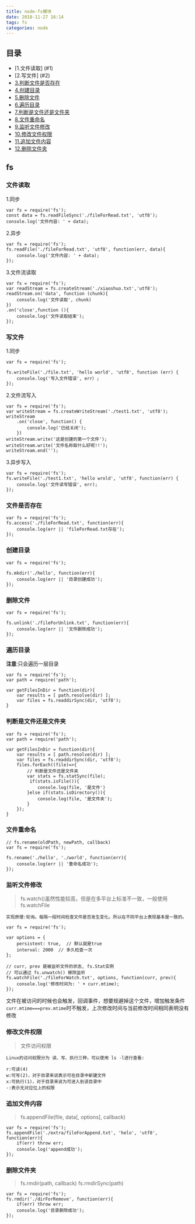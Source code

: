 ```yaml
---
title: node-fs模块
date: 2018-11-27 16:14
tags: fs
categories: node
---
```



<div><!-- more--></div>

## 目录

* [1.文件读取] (#1)
* [2.写文件] (#2)
* [3.判断文件是否存在](#3)
* [4.创建目录](#4)
* [5.删除文件](#5)
* [6.遍历目录](#6)
* [7.判断是文件还是文件夹](#7)
* [8.文件重命名](#8)
* [9.监听文件修改](#9)
* [10.修改文件权限](#10)
* [11.追加文件内容](#11)
* [12.删除文件夹](#12)


## fs

<h3 id="1">文件读取</h3>

1.同步

```
var fs = require('fs');
const data = fs.readFileSync('./fileForRead.txt', 'utf8');
console.log('文件内容: ' + data);
```

2.异步


```
var fs = require('fs');
fs.readFile('./fileForRead.txt', 'utf8', function(err, data){
    console.log('文件内容: ' + data);
});
```

3.文件流读取


```
var fs = require('fs');
var readStream = fs.createStream('./xiaoshuo.txt','utf8');
readStream.on('data', function (chunk){
    console.log('文件读取', chunk)
})
.on('close',function (){
    console.log('文件读取结束');
});
```

<h3 id="2">写文件</h3> 

1.同步


```
var fs = require('fs');

fs.writeFile('./file.txt', 'hello world', 'utf8', function (err) {
    console.log('写入文件错误', err）;
});
```

2.文件流写入


```
var fs = require('fs');
var writeStream = fs.createWriteStream('./test1.txt', 'utf8');
writeStream
	.on('close', function() {
		console.log('已经关闭');
	})
writeStream.write('这是创建的第一个文件');
writeStream.write('文件名称取什么好呢!!');
writeStream.end('');
```

3.异步写入


```
var fs = require('fs');
fs.writeFile('./test1.txt', 'hello wrold', 'utf8', function(err) {
    console.log('文件读写错误', err);
});
```


<h3 id="3">文件是否存在</h3>

```
var fs = require('fs');
fs.access('./fileForRead.txt', function(err){
    console.log(err || 'fileForRead.txt存在');
});
```

<h3 id="4">创建目录</h3> 


```
var fs = require('fs');

fs.mkdir('./hello', function(err){
    console.log(err || '目录创建成功');
});
```

<h3 id="5">删除文件</h3>


```
var fs = require('fs');

fs.unlink('./fileForUnlink.txt', function(err){
    console.log(err || '文件删除成功');
});
```

<h3 id="6">遍历目录</h3>

**注意**:只会遍历一层目录


```
var fs = require('fs');
var path = require('path');

var getFilesInDir = function(dir){
    var results = [ path.resolve(dir) ];
    var files = fs.readdirSync(dir, 'utf8');
}
```

<h3 id="7">判断是文件还是文件夹</h3>


```
var fs = require('fs');
var path = require('path');

var getFilesInDir = function(dir){
    var results = [ path.resolve(dir) ];
    var files = fs.readdirSync(dir, 'utf8');
    files.forEach((file)=>{
        // 判断是文件还是文件夹
        var stats = fs.statSync(file);
         if(stats.isFile()){
            console.log(file, '是文件')
        }else if(stats.isDirectory()){
            console.log(file, '是文件夹');
        }
    });
}
```

<h3 id="8">文件重命名</h3>

```
// fs.rename(oldPath, newPath, callback)
var fs = require('fs');

fs.rename('./hello', './world', function(err){
    console.log(err || '重命名成功');
});
```

<h3 id="9">监听文件修改</h3>


> fs.watch()虽然性能较高，但是在多平台上标准不一致，一般使用fs.watchFile


`实现原理:轮询。每隔一段时间检查文件是否发生变化。所以在不同平台上表现基本是一致的。`

```
var fs = require('fs');

var options = {
    persistent: true,  // 默认就是true
    interval: 2000  // 多久检查一次
};

// curr, prev 是被监听文件的状态, fs.Stat实例
// 可以通过 fs.unwatch() 移除监听
fs.watchFile('./fileForWatch.txt', options, function(curr, prev){
    console.log('修改时间为: ' + curr.mtime);
});
```

文件在被访问的时候也会触发，回调事件，想要规避掉这个文件，增加触发条件 `curr.mtime===prev.mtime`时不触发，上次修改时间与当前修改时间相同表明没有修改

<h3 id="10">修改文件权限</h3>

> 文件访问权限

`Linux的访问权限分为 读、写、执行三种，可以使用 ls -l进行查看:`


```
r:可读(4)
w:可写(2)，对于目录来说表示可在目录中新建文件
x:可执行(1)，对于目录来说为可进入到该目录中
-:表示无对应位上的权限
```

<h3 id="11">追加文件内容</h3>

> fs.appendFile(file, data[, options], callback)


```
var fs = require('fs');
fs.appendFile('./extra/fileForAppend.txt', 'helo', 'utf8', function(err){
    if(err) throw err;
    console.log('append成功');
});
```

<h3 id="12">删除文件夹</h3>

> fs.rmdir(path, callback) fs.rmdirSync(path)

```
var fs = require('fs');
fs.rmdir('./dirForRemove', function(err){
    if(err) throw err;
    console.log('目录删除成功');
});
```

